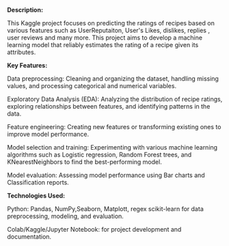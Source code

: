 **Description:**

This Kaggle project focuses on predicting the ratings of recipes based on various features such as UserReputaiton, User's Likes, dislikes, replies , user reviews and many more. This project aims to develop a machine learning model that reliably estimates the rating of a recipe given its attributes.


**Key Features:**

Data preprocessing: Cleaning and organizing the dataset, handling missing values, and processing categorical and numerical variables.

Exploratory Data Analysis (EDA): Analyzing the distribution of recipe ratings, exploring relationships between features, and identifying patterns in the data.

Feature engineering: Creating new features or transforming existing ones to improve model performance.

Model selection and training: Experimenting with various machine learning algorithms such as Logistic regression, Random Forest trees, and KNearestNeighbors to find the best-performing model.

Model evaluation: Assessing model performance using Bar charts and Classification reports.



**Technologies Used:**

Python: Pandas, NumPy,Seaborn, Matplott, regex scikit-learn for data preprocessing, modeling, and evaluation.

Colab/Kaggle/Jupyter Notebook: for project development and documentation.
